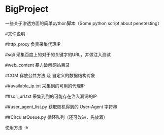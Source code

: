 # BigProject
一些关于渗透方面的简单python脚本（Some python script about penetesting）



#文件说明


#http_proxy 负责采集代理IP

#sqli 采集百度上的对于的关键字的URL，并做注入测试

#web_content 暴力破解网站目录

#COM 存放公共方法 及 自定义的数据结构对象

##available_ip.txt 采集到的可用的代理IP

##sqli_url.txt 采集到到的可能存在注入漏洞的IP

##user_agent_list.py 获取随机得到的 User-Agent 字符串

##CircularQueue.py 循环队列（还可改进，先放着）


使用方法
-h


